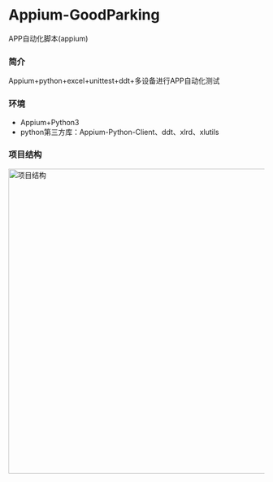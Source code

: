 # Appium-GoodParking
APP自动化脚本(appium)

### 简介
Appium+python+excel+unittest+ddt+多设备进行APP自动化测试

### 环境
* Appium+Python3
* python第三方库：Appium-Python-Client、ddt、xlrd、xlutils

### 项目结构
<img src="https://upload-images.jianshu.io/upload_images/4563889-82fcf2cfb1934a97.png?imageMogr2/auto-orient/strip%7CimageView2/2/w/862/format/webp" width="600" alt="项目结构" />
